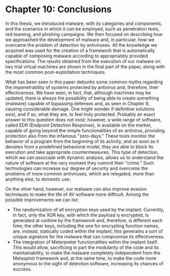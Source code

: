 # Chapter 10: Conclusions

In this thesis, we introduced malware, with its categories and components, and the scenarios in which it can be employed, such as penetration tests, red teaming, and phishing campaigns. We then focused on describing how we approached the development of malware and, in particular, how we overcame the problem of detection by antiviruses. All the knowledge we acquired was used for the creation of a framework that is automatically capable of composing malware according to appropriately provided specifications. The results obtained from the execution of our malware on two trial virtual machines are shown in the final part of the paper, along with the most common post-exploitation techniques.

What has been seen in this paper debunks some common myths regarding the impenetrability of systems protected by antivirus and, therefore, their effectiveness. We have seen, in fact, that, although machines may be updated, there is always the possibility of being able to create something (malware) capable of bypassing defenses and, as seen in Chapter 9, causing considerable damage. One might wonder if definitive solutions exist, and if so, what they are, to feel truly protected. Probably an exact answer to this question does not exist; however, a wide range of software, called EDR (Endpoint Detection Response), is available on the market, capable of going beyond the simple functionalities of an antivirus, providing protection also from the infamous "zero-days." These tools monitor the behavior of a program from the beginning of its activity, and as soon as it deviates from a predefined behavioral model, they are able to block its execution and take appropriate countermeasures. This type of detection, which we can associate with dynamic analysis, allows us to understand the nature of software at the very moment they commit their "crime." Such technologies can increase our degree of security and overcome the problems of more common antiviruses, which are relegated, more than anything else, to domestic use.

On the other hand, however, our malware can also improve evasion techniques to make the life of AV software more difficult. Among the possible improvements we can list:

* The randomization of all encryption keys used by the implant. Currently, in fact, only the XOR key, with which the payload is encrypted, is generated at runtime by the framework and, therefore, is different each time; the other keys, including the one for encrypting function names, are, instead, statically coded within the implant; this generates a sort of unique signature for the malware that can compromise its effectiveness.
* The integration of Meterpreter functionalities within the implant itself. This would allow, sacrificing in part the modularity of the code and its maintainability, to make the malware completely independent from the Metasploit framework and, at the same time, to make the code more anonymous to the sight of detection software, increasing its chances of success.